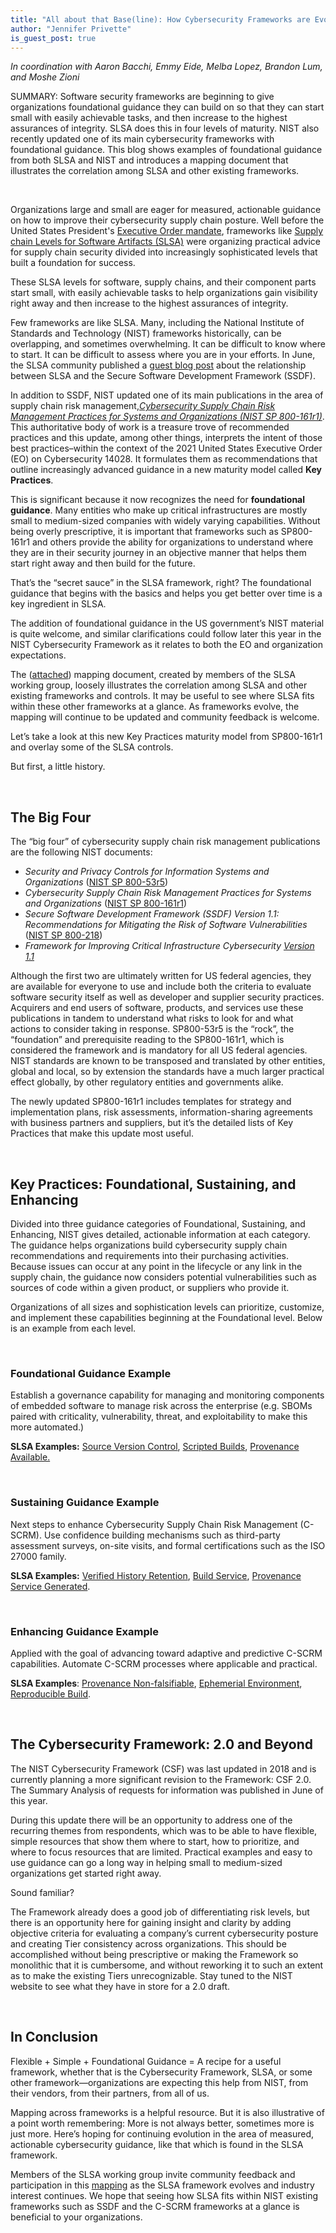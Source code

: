 ```yaml
---
title: "All about that Base(line): How Cybersecurity Frameworks are Evolving with Foundational Guidance"
author: "Jennifer Privette"
is_guest_post: true
---
```


<!-- markdownlint-disable MD036 -->
*In coordination with Aaron Bacchi, Emmy Eide, Melba Lopez, Brandon Lum, and Moshe Zioni*

SUMMARY: Software security frameworks are beginning to give organizations foundational guidance they can build on so that they can start small with easily achievable tasks, and then increase to the highest assurances of integrity. SLSA does this in four levels of maturity. NIST also recently updated one of its main cybersecurity frameworks with foundational guidance. This blog shows examples of foundational guidance from both SLSA and NIST and introduces a mapping document that illustrates the correlation among SLSA and other existing frameworks.
<p>&nbsp;</p>

Organizations large and small are eager for measured, actionable guidance on how to improve their cybersecurity supply chain posture. Well before the United States President's [Executive Order mandate](https://www.whitehouse.gov/briefing-room/presidential-actions/2021/05/12/executive-order-on-improving-the-nations-cybersecurity/), frameworks like [Supply chain Levels for Software Artifacts (SLSA)](https://slsa.dev/) were organizing practical advice for supply chain security divided into increasingly sophisticated levels that built a foundation for success.

These SLSA levels for software, supply chains, and their component parts start small, with easily achievable tasks to help organizations gain visibility right away and then increase to the highest assurances of integrity.

Few frameworks are like SLSA. Many, including the National Institute of Standards and Technology (NIST) frameworks historically, can be overlapping, and sometimes overwhelming. It can be difficult to know where to start. It can be difficult to assess where you are in your efforts. In June, the SLSA community published a [guest blog post](2022-06-15-slsa-ssdf.md) about the relationship between SLSA and the Secure Software Development Framework (SSDF).

In addition to SSDF, NIST updated one of its main publications in the area of supply chain risk management,*[Cybersecurity Supply Chain Risk Management Practices for Systems and Organizations (NIST SP 800-161r1)](https://nvlpubs.nist.gov/nistpubs/SpecialPublications/NIST.SP.800-161r1.pdf)*. This authoritative body of work is a treasure trove of recommended practices and this update, among other things,  interprets the intent of those best practices–within the context of the 2021 United States Executive Order (EO) on Cybersecurity 14028. It formulates them as recommendations that outline increasingly advanced guidance in a new maturity model called **Key Practices**.

This is significant because it now recognizes the need for **foundational guidance**. Many entities who make up critical infrastructures are mostly small to medium-sized companies with widely varying capabilities. Without being overly prescriptive, it is important that frameworks such as SP800-161r1 and others provide the ability for organizations to understand where they are in their security journey in an objective manner that helps them start right away and then build for the future.

That’s the “secret sauce” in the SLSA framework, right? The foundational guidance that begins with the basics and helps you get better over time is a key ingredient in SLSA.

The addition of foundational guidance in the US government’s NIST material is quite welcome, and similar clarifications could follow later this year in the NIST Cybersecurity Framework as it relates to both the EO and organization expectations.

The ([attached](https://docs.google.com/spreadsheets/d/1P_xxMlyF5iPV51CqIk8_EhI57aR6wf1Gkrg8sRHBMMQ/edit#gid=0)) mapping document, created by members of the SLSA working group,  loosely illustrates the correlation among SLSA and other existing frameworks and controls. It may be useful to see where SLSA fits within these other frameworks at a glance. As frameworks evolve, the mapping will continue to be updated and community feedback is welcome.

Let’s take a look at this new Key Practices maturity model from SP800-161r1 and overlay some of the SLSA controls.

But first, a little history.
<p>&nbsp;</p>

## The Big Four

The “big four” of cybersecurity supply chain risk management publications are the following NIST documents:

-   *Security and Privacy Controls for Information Systems and Organizations* ([NIST SP 800-53r5](https://csrc.nist.gov/publications/detail/sp/800-53/rev-5/final))
-   *Cybersecurity Supply Chain Risk Management Practices for Systems and Organizations* ([NIST SP 800-161r1](https://nvlpubs.nist.gov/nistpubs/SpecialPublications/NIST.SP.800-161r1.pdf))
-   *Secure Software Development Framework (SSDF) Version 1.1: Recommendations for Mitigating the Risk of Software Vulnerabilities* ([NIST SP 800-218](https://csrc.nist.gov/publications/detail/sp/800-218/final))
-   *Framework for Improving Critical Infrastructure Cybersecurity [Version 1.1](https://www.nist.gov/news-events/news/2018/04/nist-releases-version-11-its-popular-cybersecurity-framework)*

Although the first two are ultimately written for US federal agencies, they are available for everyone to use and include both the criteria to evaluate software security itself as well as developer and supplier security practices. Acquirers and end users of software, products, and services use these publications in tandem to understand what risks to look for and what actions to consider taking in response. SP800-53r5 is the “rock”, the “foundation” and prerequisite reading to the SP800-161r1, which is considered the framework and is mandatory for all US federal agencies. NIST standards are known to be transposed and translated by other entities, global and local, so by extension the standards have a much larger practical effect globally, by other regulatory entities and governments alike.

The newly updated SP800-161r1 includes templates for strategy and implementation plans, risk assessments, information-sharing agreements with business partners and suppliers, but it’s the detailed lists of Key Practices that make this update most useful.
<p>&nbsp;</p>

## Key Practices: Foundational, Sustaining, and Enhancing

Divided into three guidance categories of Foundational, Sustaining, and Enhancing, NIST gives detailed, actionable information at each category.  The guidance helps organizations build cybersecurity supply chain recommendations and requirements into their purchasing activities. Because issues can occur at any point in the lifecycle or any link in the supply chain, the guidance now considers potential vulnerabilities such as sources of code within a given product, or suppliers who provide it.

Organizations of all sizes and sophistication levels can prioritize, customize, and implement these capabilities beginning at the Foundational level. Below is an example from each level.
<p>&nbsp;</p>

### Foundational Guidance Example

Establish a governance capability for managing and monitoring components of embedded software to manage risk across the enterprise (e.g. SBOMs paired with criticality, vulnerability, threat, and exploitability to make this more automated.)

**SLSA Examples:** [Source Version Control](https://slsa.dev/spec/v0.1/requirements#version-controlled), [Scripted Builds](https://slsa.dev/spec/v0.1/requirements#scripted-build), [Provenance Available.](https://slsa.dev/spec/v0.1/requirements#available)
<p>&nbsp;</p>

### Sustaining Guidance Example

Next steps to enhance Cybersecurity Supply Chain Risk Management (C-SCRM). Use confidence building mechanisms such as third-party assessment surveys, on-site visits, and formal certifications such as the ISO 27000 family.

**SLSA Examples:** [Verified History Retention](https://slsa.dev/spec/v0.1/requirements#verified-history), [Build Service](https://slsa.dev/spec/v0.1/requirements#build-service), [Provenance Service Generated](https://slsa.dev/spec/v0.1/requirements#service-generated).
<p>&nbsp;</p>

### Enhancing Guidance Example

Applied with the goal of advancing toward adaptive and predictive C-SCRM capabilities. Automate C-SCRM processes where applicable and practical.

**SLSA Examples**: [Provenance Non-falsifiable](https://slsa.dev/spec/v0.1/requirements#non-falsifiable), [Ephemerial Environment](https://slsa.dev/spec/v0.1/requirements#ephemeral-environment), [Reproducible Build](https://slsa.dev/spec/v0.1/requirements#reproducible).
<p>&nbsp;</p>

## The Cybersecurity Framework: 2.0 and Beyond

The NIST Cybersecurity Framework (CSF) was last updated in 2018 and is currently planning a more significant revision to the Framework: CSF 2.0. The Summary Analysis of requests for information was published in June of this year.

During this update there will be an opportunity to address one of the recurring themes from respondents, which was to be able to have flexible, simple resources that show them where to start, how to prioritize, and where to focus resources that are limited. Practical examples and easy to use guidance can go a long way in helping small to medium-sized organizations get started right away.

Sound familiar?

The Framework already does a good job of differentiating risk levels, but there is an  opportunity here for gaining insight and clarity by adding objective criteria for evaluating a company’s current cybersecurity posture and creating Tier consistency across organizations. This should be accomplished without being prescriptive or making the Framework so monolithic that it is cumbersome, and without reworking it to such an extent as to make the existing Tiers unrecognizable.  Stay tuned to the NIST website to see what they have in store for a 2.0 draft.
<p>&nbsp;</p>

## In Conclusion

Flexible +  Simple + Foundational Guidance = A recipe for a useful framework, whether that is the Cybersecurity Framework, SLSA, or some other framework—organizations are expecting this help from NIST, from their vendors, from their partners, from all of us.

Mapping across frameworks is a helpful resource. But it is also illustrative of a point worth remembering: More is not always better, sometimes more is just more. Here’s hoping for continuing evolution in the area of measured, actionable cybersecurity guidance, like that which is found in the SLSA framework.

Members of the SLSA working group invite community feedback and participation in this [mapping](https://docs.google.com/spreadsheets/d/1P_xxMlyF5iPV51CqIk8_EhI57aR6wf1Gkrg8sRHBMMQ/edit#gid=0) as the SLSA framework evolves and industry interest continues. We hope that seeing how SLSA fits within NIST existing frameworks such as SSDF and the C-SCRM frameworks at a glance is beneficial to your organizations.
